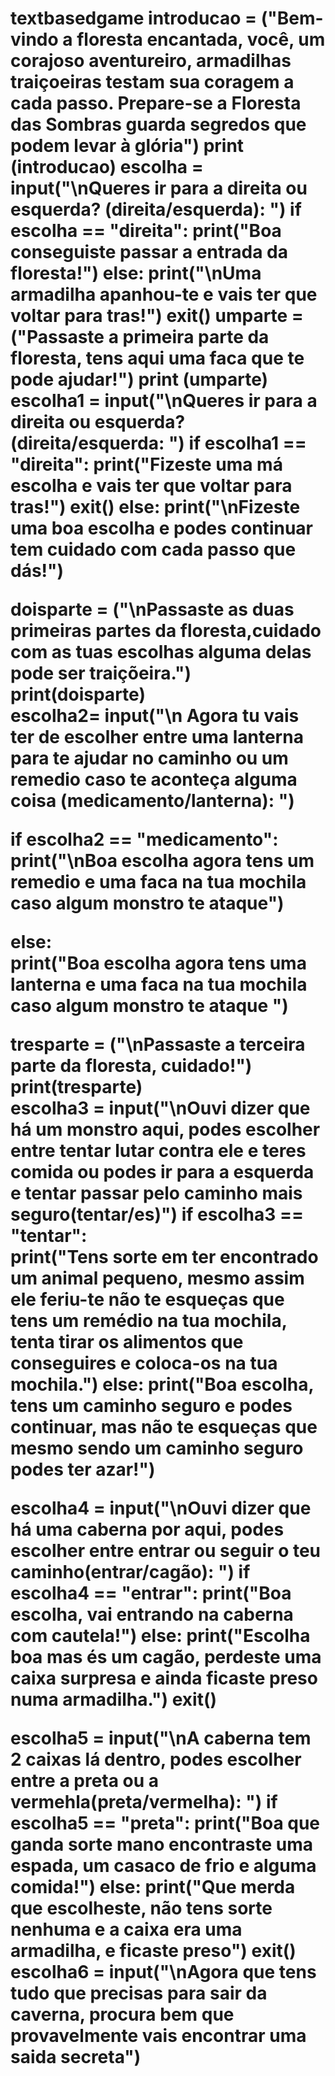 <h1> textbasedgame
introducao = ("Bem-vindo a floresta encantada, você, um corajoso aventureiro, armadilhas traiçoeiras testam sua coragem a cada passo. Prepare-se a Floresta das Sombras guarda segredos que podem levar à glória")
print (introducao)
escolha = input("\nQueres ir para a direita ou esquerda? (direita/esquerda): ")
if escolha == "direita":
    print("Boa conseguiste passar a entrada da floresta!")
else:
    print("\nUma armadilha apanhou-te e vais ter que voltar para tras!")
    exit()
umparte = ("Passaste a primeira parte da floresta, tens aqui uma faca que te pode ajudar!")
print (umparte)
escolha1 = input("\nQueres ir para a direita ou esquerda? (direita/esquerda: ") 
if escolha1 == "direita":
    print("Fizeste uma má escolha e vais ter que voltar para tras!")
    exit()   
else:
    print("\nFizeste uma boa escolha e podes continuar tem cuidado com cada passo que dás!") 
           
doisparte = ("\nPassaste as duas primeiras partes da floresta,cuidado com as tuas escolhas alguma delas pode ser traiçõeira.")
print(doisparte)   
escolha2= input("\n Agora tu vais ter de escolher entre uma lanterna para te ajudar no caminho ou um remedio caso te aconteça alguma coisa (medicamento/lanterna): ")

if escolha2 == "medicamento":
    print("\nBoa escolha agora tens um remedio e uma faca na tua mochila caso algum monstro te ataque")
        
else:     
    print("Boa escolha agora tens uma lanterna e uma faca na tua mochila caso algum monstro te ataque ")

tresparte = ("\nPassaste a terceira parte da floresta, cuidado!")    
print(tresparte)    
escolha3 = input("\nOuvi dizer que há um monstro aqui, podes escolher entre tentar lutar contra ele e teres comida ou podes ir para a esquerda e tentar passar pelo caminho mais seguro(tentar/es)")
if escolha3 == "tentar":    
    print("Tens sorte em ter encontrado um animal pequeno, mesmo assim ele feriu-te não te esqueças que tens um remédio na tua mochila, tenta tirar os alimentos que conseguires e coloca-os na tua mochila.")
else:
    print("Boa escolha, tens um caminho seguro e podes continuar, mas não te esqueças que mesmo sendo um caminho seguro podes ter azar!")

escolha4 = input("\nOuvi dizer que há uma caberna por aqui, podes escolher entre entrar ou seguir o teu caminho(entrar/cagão): ")
if escolha4 == "entrar":
    print("Boa escolha, vai entrando na caberna com cautela!")
else:
    print("Escolha boa mas és um cagão, perdeste uma caixa surpresa e ainda ficaste preso numa armadilha.")
    exit()

escolha5 = input("\nA caberna tem 2 caixas lá dentro, podes escolher entre a preta ou a vermehla(preta/vermelha): ")
if escolha5 == "preta":
    print("Boa que ganda sorte mano encontraste uma espada, um casaco de frio e alguma comida!")
else:
    print("Que merda que escolheste, não tens sorte nenhuma e a caixa era uma armadilha,  e ficaste preso")
    exit()
escolha6 = input("\nAgora que tens tudo que precisas para sair da caverna, procura bem que provavelmente vais encontrar uma saida secreta")
